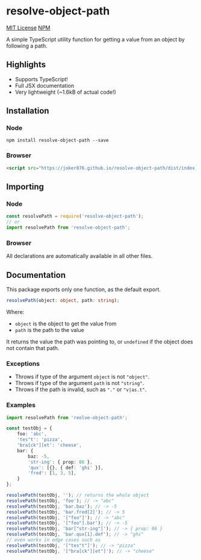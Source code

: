 # resolve-object-path
[MIT License](http://img.shields.io/badge/license-MIT-blue.svg)
[NPM](https://img.shields.io/npm/v/resolve-object-path.svg)

A simple TypeScript utility function for getting a value from an object by following a path.

## Highlights
* Supports TypeScript!
* Full JSX documentation
* Very lightweight (~1.6kB of actual code!)

## Installation
### Node
```
npm install resolve-object-path --save
```
### Browser
```html
<script src="https://joker876.github.io/resolve-object-path/dist/index.min.js"></script>
```

## Importing
### Node
```typescript
const resolvePath = require('resolve-object-path');
// or
import resolvePath from 'resolve-object-path';
```

### Browser
All declarations are automatically available in all other files.

## Documentation
This package exports only one function, as the default export.

```typescript
resolvePath(object: object, path: string);
```
Where:
* `object` is the object to get the value from
* `path` is the path to the value

It returns the value the path was pointing to, or `undefined` if the object does not contain that path.

### Exceptions
* Throws if type of the argument `object` is not `"object"`.
* Throws if type of the argument `path` is not `"string"`.
* Throws if the path is invalid, such as `"."` or `"v|as.t"`.

### Examples
```typescript
import resolvePath from 'reolve-object-path';

const testObj = {
    foo: 'abc',
    'tes"t': 'pizza',
    'bra[ck"][et': 'cheese',
    bar: {
        baz: -5,
        'str-ing': { prop: 86 },
        'qux': [{}, { def: 'ghi' }],
        'fred': [1, 3, 5],
    }
};

resolvePath(testObj, ''); // returns the whole object
resolvePath(testObj, 'foo'); // -> "abc"
resolvePath(testObj, 'bar.baz'); // -> -5
resolvePath(testObj, 'bar.fred[2]'); // -> 5
resolvePath(testObj, '["foo"]'); // -> "abc"
resolvePath(testObj, '["foo"].bar'); // -> -5
resolvePath(testObj, 'bar["str-ing"]'); // -> { prop: 86 }
resolvePath(testObj, 'bar.qux[1].def'); // -> "ghi"
// even works in edge cases such as
resolvePath(testObj, '["tes"t"]'); // -> "pizza"
resolvePath(testObj, '["bra[ck"][et"]'); // -> "cheese"
```